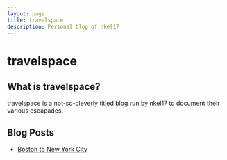 ```yaml
---
layout: page
title: travelspace
description: Personal blog of nkel17
---
```

# travelspace

## What is travelspace?

travelspace is a not-so-cleverly titled blog run by nkel17 to document their various escapades.

## Blog Posts

- [Boston to New York City](pages/bostonToNYC.md)

